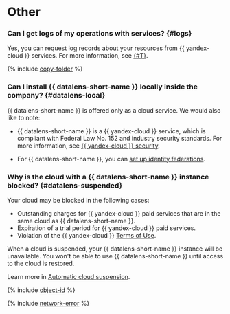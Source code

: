 # Other


### Can I get logs of my operations with services? {#logs}

Yes, you can request log records about your resources from {{ yandex-cloud }} services. For more information, see [{#T}](../../support/request.md).

{% include [copy-folder](../../_qa/datalens/copy-folder.md) %}

### Can I install {{ datalens-short-name }} locally inside the company? {#datalens-local}

{{ datalens-short-name }} is offered only as a cloud service. We would also like to note:

* {{ datalens-short-name }} is a {{ yandex-cloud }} service, which is compliant with Federal Law No. 152 and industry security standards. For more information, see [{{ yandex-cloud }} security](/security).

* For {{ datalens-short-name }}, you can [set up identity federations](../../organization/quickstart.md).

### Why is the cloud with a {{ datalens-short-name }} instance blocked? {#datalens-suspended}

Your cloud may be blocked in the following cases:

* Outstanding charges for {{ yandex-cloud }} paid services that are in the same cloud as {{ datalens-short-name }}.
* Expiration of a trial period for {{ yandex-cloud }} paid services.
* Violation of the {{ yandex-cloud }} [Terms of Use](https://yandex.ru/legal/cloud_termsofuse/?lang=en).

When a cloud is suspended, your {{ datalens-short-name }} instance will be unavailable. You won't be able to use {{ datalens-short-name }} until access to the cloud is restored.

Learn more in [Automatic cloud suspension](../../overview/concepts/data-deletion.md#block).

{% include [object-id](../../_qa/datalens/object-id.md) %}

{% include [network-error](../../_qa/datalens/network-error.md) %}


